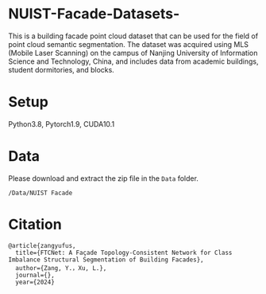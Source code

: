# NUIST-Facade-Datasets-
This is a building facade point cloud dataset that can be used for the field of point cloud semantic segmentation. The dataset was acquired using MLS (Mobile Laser Scanning) on the campus of Nanjing University of Information Science and Technology, China, and includes data from academic buildings, student dormitories, and blocks.
# Setup
Python3.8, Pytorch1.9, CUDA10.1
# Data
Please download and extract the zip file in the ```Data``` folder.
```
/Data/NUIST Facade
```
# Citation
```
@article{zangyufus,
  title={FTCNet: A Façade Topology-Consistent Network for Class Imbalance Structural Segmentation of Building Facades},
  author={Zang, Y.，Xu, L.},
  journal={},
  year={2024}
```
